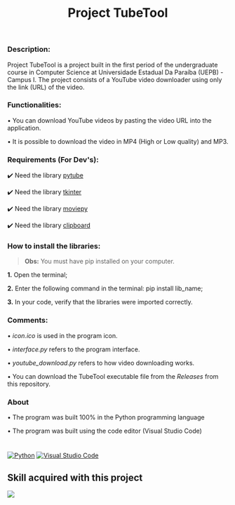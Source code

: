 <header>
  <h1><strong>Project TubeTool</strong></h1>
</header>

<h3>Description:</h3>
<p>Project TubeTool is a project built in the first period of the undergraduate course in Computer Science at Universidade Estadual Da Paraíba (UEPB) - Campus I. The project consists of a YouTube video downloader using only the link (URL) of the video.</p>

<h3><strong>Functionalities:</strong></h3>
<p>• You can download YouTube videos by pasting the video URL into the application.</p>
<p>• It is possible to download the video in MP4 (High or Low quality) and MP3.</p>

<h3><strong>Requirements (For Dev's):</strong></h3>
<p>✔️ Need the library <a href="https://pytube.io/en/latest/">pytube</a></p>
<p>✔️ Need the library <a href="https://docs.python.org/3/library/tk.html">tkinter</a></p>
<p>✔️ Need the library <a href="https://zulko.github.io/moviepy/">moviepy</a></p>
<p>✔️ Need the library <a href="http://omz-software.com/pythonista/docs/ios/clipboard.html">clipboard</a></p>

<h3><strong>How to install the libraries:</strong></h3>
<blockquote><strong>Obs:</strong> You must have pip installed on your computer.</blockquote>
<p><strong>1.</strong> Open the terminal;</p>
<p><strong>2.</strong> Enter the following command in the terminal: pip install lib_name;</p>
<p><strong>3.</strong> In your code, verify that the libraries were imported correctly.</p>

<h3><strong>Comments:</strong></h3>
<p>• <i>icon.ico</i> is used in the program icon.</p>
<p>• <i>interface.py</i> refers to the program interface.</p>
<p>• <i>youtube_download.py</i> refers to how video downloading works.</p>
<p>• You can download the TubeTool executable file from the <i>Releases</i> from this repository.</p>

<h3>About</h3>
<p>• The program was built 100% in the Python programming language</p>
<p>• The program was built using the code editor (Visual Studio Code)</p>

<h1></h1>

<a href="https://www.python.org/">![Python](https://img.shields.io/badge/python-3670A0?style=for-the-badge&logo=python&logoColor=ffdd54)</a>
<a href="https://code.visualstudio.com/">![Visual Studio Code](https://img.shields.io/badge/Visual%20Studio%20Code-0078d7.svg?style=for-the-badge&logo=visual-studio-code&logoColor=white)</a>

<h2>Skill acquired with this project</h2>

  <a href="https://github.com/rcknathan">
    <img src="https://skillicons.dev/icons?i=python" />
  </a>
